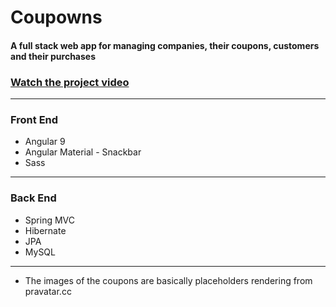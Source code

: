 # Coupowns
#### A full stack web app for managing companies, their coupons, customers and their purchases
### [Watch the project video](https://youtu.be/JC5nwpEBx9Q "Watch the project video")
---
### Front End
- Angular 9
- Angular Material - Snackbar
- Sass
---
### Back End
- Spring MVC
- Hibernate
- JPA
- MySQL
---
- The images of the coupons are basically placeholders rendering from pravatar.cc
